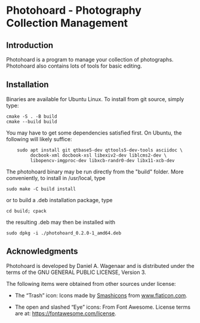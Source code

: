 # Photohoard - Photography Collection Management

## Introduction

Photohoard is a program to manage your collection of photographs.
Photohoard also contains lots of tools for basic editing.

## Installation

Binaries are available for Ubuntu Linux. To install from git source,
simply type:

    cmake -S . -B build
    cmake --build build
        
You may have to get some dependencies satisfied first. On Ubuntu, the
following will likely suffice:

        sudo apt install git qtbase5-dev qttools5-dev-tools asciidoc \
             docbook-xml docbook-xsl libexiv2-dev liblcms2-dev \
             libopencv-imgproc-dev libxcb-randr0-dev libx11-xcb-dev  
             
The photohoard binary may be run directly from the "build" folder. 
More conveniently, to install in /usr/local, type

    sudo make -C build install
    
or to build a .deb installation package, type

    cd build; cpack
    
the resulting .deb may then be installed with

    sudo dpkg -i ./photohoard_0.2.0-1_amd64.deb

## Acknowledgments

Photohoard is developed by Daniel A. Wagenaar and is distributed under the
terms of the GNU GENERAL PUBLIC LICENSE, Version 3.

The following items were obtained from other sources under license:

- The “Trash” icon: Icons made by <a href="https://www.flaticon.com/authors/smashicons" title="Smashicons">Smashicons</a> from <a href="https://www.flaticon.com/" title="Flaticon"> www.flaticon.com</a>.

- The open and slashed “Eye” icons: From Font Awesome. License terms are at: https://fontawesome.com/license.

